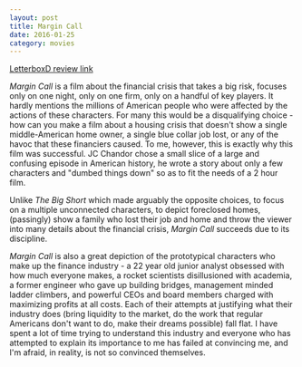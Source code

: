 ```yaml
---
layout: post
title: Margin Call 
date: 2016-01-25
category: movies
---
```

 
[LetterboxD review link](http://letterboxd.com/samarthbhaskar/film/margin-call/)

 <em>Margin Call</em> is a film about the financial crisis that takes a big risk, focuses only on one night, only on one firm, only on a handful of key players. It hardly mentions the millions of American people who were affected by the actions of these characters. For many this would be a disqualifying choice - how can you make a film about a housing crisis that doesn't show a single middle-American home owner, a single blue collar job lost, or any of the havoc that these financiers caused. To me, however, this is exactly why this film was successful. JC Chandor chose a small slice of a large and confusing episode in American history, he wrote a story about only a few characters and "dumbed things down" so as to fit the needs of a 2 hour film. 

Unlike <em>The Big Short</em> which made arguably the opposite choices, to focus on a multiple unconnected characters, to depict foreclosed homes, (passingly) show a family who lost their job and home and throw the viewer into many details about the financial crisis, <em>Margin Call</em> succeeds due to its discipline. 

<em>Margin Call</em> is also a great depiction of the prototypical characters who make up the finance industry - a 22 year old junior analyst obsessed with how much everyone makes, a rocket scientists disillusioned with academia, a former engineer who gave up building bridges, management minded ladder climbers, and powerful CEOs and board members charged with maximizing profits at all costs. Each of their attempts at justifying what their industry does (bring liquidity to the market, do the work that regular Americans don't want to do, make their dreams possible) fall flat. I have spent a lot of time trying to understand this industry and everyone who has attempted to explain its importance to me has failed at convincing me, and I'm afraid, in reality, is not so convinced themselves. 
